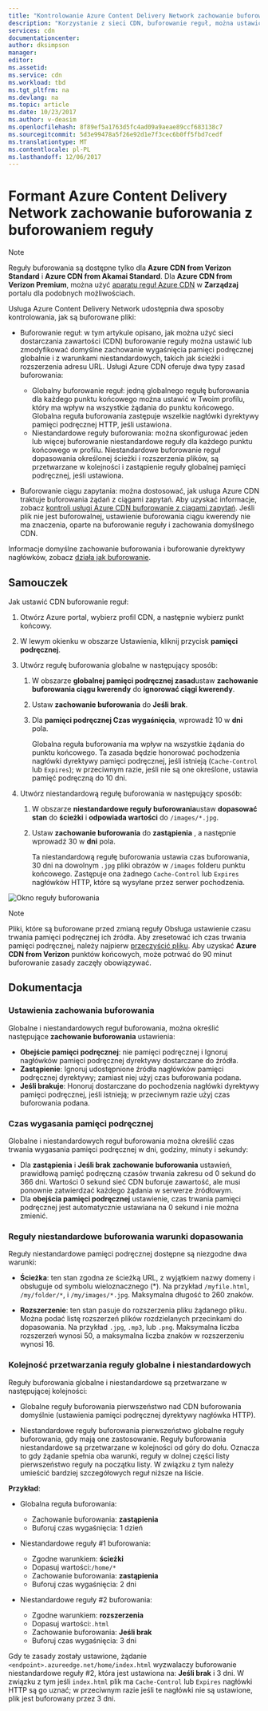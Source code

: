 ```yaml
---
title: "Kontrolowanie Azure Content Delivery Network zachowanie buforowania z buforowaniem reguły | Dokumentacja firmy Microsoft"
description: "Korzystanie z sieci CDN, buforowanie reguł, można ustawić lub zmodyfikować domyślne zachowanie wygaśnięcia pamięci podręcznej globalnie i warunków, takich jak rozszerzeń adresów URL i ścieżka pliku."
services: cdn
documentationcenter: 
author: dksimpson
manager: 
editor: 
ms.assetid: 
ms.service: cdn
ms.workload: tbd
ms.tgt_pltfrm: na
ms.devlang: na
ms.topic: article
ms.date: 10/23/2017
ms.author: v-deasim
ms.openlocfilehash: 8f89ef5a1763d5fc4ad09a9aeae89ccf683138c7
ms.sourcegitcommit: 5d3e99478a5f26e92d1e7f3cec6b0ff5fbd7cedf
ms.translationtype: MT
ms.contentlocale: pl-PL
ms.lasthandoff: 12/06/2017
---
```

# <a name="control-azure-content-delivery-network-caching-behavior-with-caching-rules"></a>Formant Azure Content Delivery Network zachowanie buforowania z buforowaniem reguły

> [!NOTE] 
> Reguły buforowania są dostępne tylko dla **Azure CDN from Verizon Standard** i **Azure CDN from Akamai Standard**. Dla **Azure CDN from Verizon Premium**, można użyć [aparatu reguł Azure CDN](cdn-rules-engine.md) w **Zarządzaj** portalu dla podobnych możliwościach.
 
Usługa Azure Content Delivery Network udostępnia dwa sposoby kontrolowania, jak są buforowane pliki: 

- Buforowanie reguł: w tym artykule opisano, jak można użyć sieci dostarczania zawartości (CDN) buforowanie reguły można ustawić lub zmodyfikować domyślne zachowanie wygaśnięcia pamięci podręcznej globalnie i z warunkami niestandardowych, takich jak ścieżki i rozszerzenia adresu URL. Usługi Azure CDN oferuje dwa typy zasad buforowania:
   - Globalny buforowanie reguł: jedną globalnego regułę buforowania dla każdego punktu końcowego można ustawić w Twoim profilu, który ma wpływ na wszystkie żądania do punktu końcowego. Globalna reguła buforowania zastępuje wszelkie nagłówki dyrektywy pamięci podręcznej HTTP, jeśli ustawiona.
   - Niestandardowe reguły buforowania: można skonfigurować jeden lub więcej buforowanie niestandardowe reguły dla każdego punktu końcowego w profilu. Niestandardowe buforowanie reguł dopasowania określonej ścieżki i rozszerzenia plików, są przetwarzane w kolejności i zastąpienie reguły globalnej pamięci podręcznej, jeśli ustawiona. 

- Buforowanie ciągu zapytania: można dostosować, jak usługa Azure CDN traktuje buforowania żądań z ciągami zapytań. Aby uzyskać informacje, zobacz [kontroli usługi Azure CDN buforowanie z ciągami zapytań](cdn-query-string.md). Jeśli plik nie jest buforowalnej, ustawienie buforowania ciągu kwerendy nie ma znaczenia, oparte na buforowanie reguły i zachowania domyślnego CDN.

Informacje domyślne zachowanie buforowania i buforowanie dyrektywy nagłówków, zobacz [działa jak buforowanie](cdn-how-caching-works.md).

## <a name="tutorial"></a>Samouczek

Jak ustawić CDN buforowanie reguł:

1. Otwórz Azure portal, wybierz profil CDN, a następnie wybierz punkt końcowy.
2. W lewym okienku w obszarze Ustawienia, kliknij przycisk **pamięci podręcznej**.
3. Utwórz regułę buforowania globalne w następujący sposób:
   1. W obszarze **globalnej pamięci podręcznej zasad**ustaw **zachowanie buforowania ciągu kwerendy** do **ignorować ciągi kwerendy**.
   2. Ustaw **zachowanie buforowania** do **Jeśli brak**.
   3. Dla **pamięci podręcznej Czas wygaśnięcia**, wprowadź 10 w **dni** pola.

       Globalna reguła buforowania ma wpływ na wszystkie żądania do punktu końcowego. Ta zasada będzie honorować pochodzenia nagłówki dyrektywy pamięci podręcznej, jeśli istnieją (`Cache-Control` lub `Expires`); w przeciwnym razie, jeśli nie są one określone, ustawia pamięć podręczną do 10 dni. 

4. Utwórz niestandardową regułę buforowania w następujący sposób:
    1. W obszarze **niestandardowe reguły buforowania**ustaw **dopasować stan** do **ścieżki** i **odpowiada wartości** do `/images/*.jpg`.
    2. Ustaw **zachowanie buforowania** do **zastąpienia** , a następnie wprowadź 30 w **dni** pola.
       
       Ta niestandardową regułę buforowania ustawia czas buforowania, 30 dni na dowolnym `.jpg` pliki obrazów w `/images` folderu punktu końcowego. Zastępuje ona żadnego `Cache-Control` lub `Expires` nagłówków HTTP, które są wysyłane przez serwer pochodzenia.

  ![Okno reguły buforowania](./media/cdn-caching-rules/cdn-caching-rules-dialog.png)

> [!NOTE] 
> Pliki, które są buforowane przed zmianą reguły Obsługa ustawienie czasu trwania pamięci podręcznej ich źródła. Aby zresetować ich czas trwania pamięci podręcznej, należy najpierw [przeczyścić pliku](cdn-purge-endpoint.md). Aby uzyskać **Azure CDN from Verizon** punktów końcowych, może potrwać do 90 minut buforowanie zasady zaczęły obowiązywać.

## <a name="reference"></a>Dokumentacja

### <a name="caching-behavior-settings"></a>Ustawienia zachowania buforowania
Globalne i niestandardowych reguł buforowania, można określić następujące **zachowanie buforowania** ustawienia:

- **Obejście pamięci podręcznej**: nie pamięci podręcznej i Ignoruj nagłówków pamięci podręcznej dyrektywy dostarczane do źródła.
- **Zastąpienie**: Ignoruj udostępnione źródła nagłówków pamięci podręcznej dyrektywy; zamiast niej użyj czas buforowania podana.
- **Jeśli brakuje**: Honoruj dostarczane do pochodzenia nagłówki dyrektywy pamięci podręcznej, jeśli istnieją; w przeciwnym razie użyj czas buforowania podana.

### <a name="cache-expiration-duration"></a>Czas wygasania pamięci podręcznej
Globalne i niestandardowych reguł buforowania można określić czas trwania wygasania pamięci podręcznej w dni, godziny, minuty i sekundy:

- Dla **zastąpienia** i **Jeśli brak** **zachowanie buforowania** ustawień, prawidłową pamięć podręczną czasów trwania zakresu od 0 sekund do 366 dni. Wartości 0 sekund sieć CDN buforuje zawartość, ale musi ponownie zatwierdzać każdego żądania w serwerze źródłowym.
- Dla **obejścia pamięci podręcznej** ustawienie, czas trwania pamięci podręcznej jest automatycznie ustawiana na 0 sekund i nie można zmienić.

### <a name="custom-caching-rules-match-conditions"></a>Reguły niestandardowe buforowania warunki dopasowania

Reguły niestandardowe pamięci podręcznej dostępne są niezgodne dwa warunki:
 
- **Ścieżka**: ten stan zgodna ze ścieżką URL, z wyjątkiem nazwy domeny i obsługuje od symbolu wieloznacznego (\*). Na przykład `/myfile.html`, `/my/folder/*`, i `/my/images/*.jpg`. Maksymalna długość to 260 znaków.

- **Rozszerzenie**: ten stan pasuje do rozszerzenia pliku żądanego pliku. Można podać listę rozszerzeń plików rozdzielanych przecinkami do dopasowania. Na przykład `.jpg`, `.mp3`, lub `.png`. Maksymalna liczba rozszerzeń wynosi 50, a maksymalna liczba znaków w rozszerzeniu wynosi 16. 

### <a name="global-and-custom-rule-processing-order"></a>Kolejność przetwarzania reguły globalne i niestandardowych
Reguły buforowania globalne i niestandardowe są przetwarzane w następującej kolejności:

- Globalne reguły buforowania pierwszeństwo nad CDN buforowania domyślnie (ustawienia pamięci podręcznej dyrektywy nagłówka HTTP). 

- Niestandardowe reguły buforowania pierwszeństwo globalne reguły buforowania, gdy mają one zastosowanie. Reguły buforowania niestandardowe są przetwarzane w kolejności od góry do dołu. Oznacza to gdy żądanie spełnia oba warunki, reguły w dolnej części listy pierwszeństwo reguły na początku listy. W związku z tym należy umieścić bardziej szczegółowych reguł niższe na liście.

**Przykład**:
- Globalna reguła buforowania: 
   - Zachowanie buforowania: **zastąpienia**
   - Buforuj czas wygaśnięcia: 1 dzień

- Niestandardowe reguły #1 buforowania:
   - Zgodne warunkiem: **ścieżki**
   - Dopasuj wartości:`/home/*`
   - Zachowanie buforowania: **zastąpienia**
   - Buforuj czas wygaśnięcia: 2 dni

- Niestandardowe reguły #2 buforowania:
   - Zgodne warunkiem: **rozszerzenia**
   - Dopasuj wartości:`.html`
   - Zachowanie buforowania: **Jeśli brak**
   - Buforuj czas wygaśnięcia: 3 dni

Gdy te zasady zostały ustawione, żądanie `<endpoint>.azureedge.net/home/index.html` wyzwalaczy buforowanie niestandardowe reguły #2, która jest ustawiona na: **Jeśli brak** i 3 dni. W związku z tym jeśli `index.html` plik ma `Cache-Control` lub `Expires` nagłówki HTTP są go uznać; w przeciwnym razie jeśli te nagłówki nie są ustawione, plik jest buforowany przez 3 dni.

